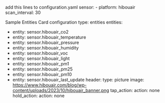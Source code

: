 add this lines to configuration.yaml
sensor: - platform: hibouair
scan_interval: 30

Sample Entities Card configuration
type: entities
entities:

- entity: sensor.hibouair_co2
- entity: sensor.hibouair_temperature
- entity: sensor.hibouair_pressure
- entity: sensor.hibouair_humidity
- entity: sensor.hibouair_voc
- entity: sensor.hibouair_light
- entity: sensor.hibouair_pm1
- entity: sensor.hibouair_pm25
- entity: sensor.hibouair_pm10
- entity: sensor.hibouair_last_update
  header:
  type: picture
  image: https://www.hibouair.com/blog/wp-content/uploads/2023/10/hibouair_banner.png
  tap_action:
  action: none
  hold_action:
  action: none
